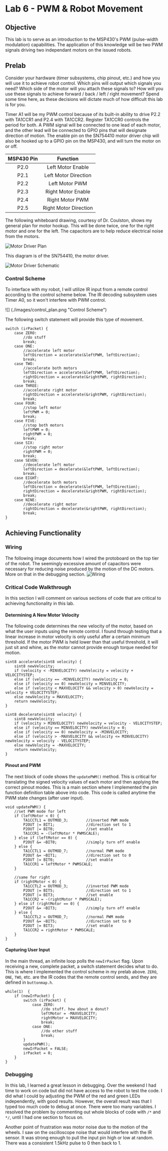 Lab 6 - PWM & Robot Movement
===

Objective
---
This lab is to serve as an introduction to the MSP430's PWM (pulse-width modulation) capabilities. The application of this knowledge will be two PWM signals driving two independant motors on the issued robots.

Prelab
---
Consider your hardware (timer subsystems, chip pinout, etc.) and how you will use it to achieve robot control. Which pins will output which signals you need? Which side of the motor will you attach these signals to? How will you use these signals to achieve forward / back / left / right movement? Spend some time here, as these decisions will dictate much of how difficult this lab is for you.

Timer A1 will be my PWM control because of its built-in ability to drive P2.2 with TA1CCR1 and P2.4 with TA1CCR2. Register TA1CCR0 controls the period for both. A PWM signal will be connected to one lead of each motor, and the other lead will be connected to GPIO pins that will designate direction of motion. The enable pin on the SN754410 motor driver chip will also be hooked up to a GPIO pin on the MSP430, and will turn the motor on or off.

| MSP430 Pin |        Function       |
|:----------:|:---------------------:|
|    P2.0    |   Left Motor Enable   |
|    P2.1    |  Left Motor Direction |
|    P2.2    |     Left Motor PWM    |
|    P2.3    |   Right Motor Enable  |
|    P2.4    |    Right Motor PWM    |
|    P2.5    | Right Motor Direction |

The following whiteboard drawing, courtesy of Dr. Coulston, shows my general plan for motor hookup. This will be done twice, one for the right motor and one for the left. The capacitors are to help reduce electrical noise from the motors.

![](./images/motor_driver_plan.png "Motor Driver Plan")

This diagram is of the SN754410, the motor driver.

![](./images/motor_driver_pin_diagram.png "Motor Driver Schematic")

### Control Scheme

To interface with my robot, I will utilize IR input from a remote control according to the control scheme below. The IR decoding subsystem uses Timer A0, so it won't interfere with PWM control.

![] (./images/control_plan.png "Control Scheme")

The following switch statement will provide this type of movement.
```
switch (irPacket) {
	case ZERO:
		//do stuff
		break;
	case ONE:
		//accelerate left motor
		leftDirection = accelerate(&leftPWM, leftDirection);
		break;
	case TWO:
		//accelerate both motors
		leftDirection = accelerate(&leftPWM, leftDirection);
		rightDirection = accelerate(&rightPWM, rightDirection);
		break;
	case THREE:
		//accelerate right motor
		rightDirection = accelerate(&rightPWM, rightDirection);
		break;
	case FOUR:
		//stop left motor
		leftPWM = 0;
		break;
	case FIVE:
		//stop both motors
		leftPWM = 0;
		rightPWM = 0;
		break;
	case SIX:
		//stop right motor
		rightPWM = 0;
		break;
	case SEVEN:
		//decelerate left motor
		leftDirection = decelerate(&leftPWM, leftDirection);
		break;
	case EIGHT:
		//decelerate both motors
		leftDirection = decelerate(&leftPWM, leftDirection);
		rightDirection = decelerate(&rightPWM, rightDirection);
		break;
	case NINE:
		//decelerate right motor
		rightDirection = decelerate(&rightPWM, rightDirection);
		break;
}
```

Achieving Functionality
---
### Wiring
The following image documents how I wired the protoboard on the top tier of the robot. The seemingly excessive amount of capacitors were necessary for reducing noise produced by the motion of the DC motors. More on that in the debugging section.
![](./images/wiring3.jpg "Wiring")

### Critical Code Walkthrough
In this section I will comment on various sections of code that are critical to achieving functionality in this lab.

#### Determining A New Motor Velocity
The following code determines the new velocity of the motor, based on what the user inputs using the remote control. I found through testing that a linear increase in motor velocity is only useful after a certain minimum threshold. If the motor PWM is held lower than that useful threshold, it will just sit and whine, as the motor cannot provide enough torque needed for motion.

```
sint8 accelerate(sint8 velocity) {
	sint8 newVelocity;
	if (velocity < -MINVELOCITY) newVelocity = velocity + VELOCITYSTEP;
	else if (velocity == -MINVELOCITY) newVelocity = 0;
	else if (velocity == 0) newVelocity = MINVELOCITY;
	else if (velocity < MAXVELOCITY && velocity > 0) newVelocity = velocity + VELOCITYSTEP;
	else newVelocity = MAXVELOCITY;
	return newVelocity;
}

sint8 decelerate(sint8 velocity) {
	sint8 newVelocity;
	if (velocity > MINVELOCITY) newVelocity = velocity - VELOCITYSTEP;
	else if (velocity == MINVELOCITY) newVelocity = 0;
	else if (velocity == 0) newVelocity = -MINVELOCITY;
	else if (velocity > -MAXVELOCITY && velocity <= MINVELOCITY) newVelocity = velocity - VELOCITYSTEP;
	else newVelocity = -MAXVELOCITY;
	return newVelocity;
}
```
#### Pinout and PWM
The next block of code shows the `updatePWM()` method. This is critical for translating the signed velocity values of each motor and then applying the correct pinout modes. This is a main section where I implemented the pin function definition table above into code. This code is called anytime the PWM state changes (after user input).

```
void updatePWM() {
	//set PWM mode for left
	if (leftMotor < 0) {
		TA1CCTL1 = OUTMOD_3;		//inverted PWM mode
		P2OUT |= BIT1;				//direction set to 1
		P2OUT |= BIT0;				//set enable
		TA1CCR1 = -(leftMotor * PWMSCALE);
	} else if (leftMotor == 0) {
		P2OUT &= ~BIT0;				//simply turn off enable
	} else {
		TA1CCTL1 = OUTMOD_7;		//normal PWM mode
		P2OUT &= ~BIT1;				//direction set to 0
		P2OUT |= BIT0;				//set enable
		TA1CCR1 = leftMotor * PWMSCALE;
	}

	//same for right
	if (rightMotor < 0) {
		TA1CCTL2 = OUTMOD_3;		//inverted PWM mode
		P2OUT |= BIT5;				//direction set to 1
		P2OUT |= BIT3;				//set enable
		TA1CCR2 = -(rightMotor * PWMSCALE);
	} else if (rightMotor == 0) {
		P2OUT &= ~BIT3;				//simply turn off enable
	} else {
		TA1CCTL2 = OUTMOD_7;		//normal PWM mode
		P2OUT &= ~BIT5;				//direction set to 0
		P2OUT |= BIT3;				//set enable
		TA1CCR2 = rightMotor * PWMSCALE;
	}
}
```
#### Capturing User Input
In the main thread, an infinite loop polls the `newIrPacket` flag. Upon receiving a new, complete packet, a switch statement decides what to do. This is where I implemented the control scheme in my prelab above. `ZERO`, `ONE`, `TWO`, etc. are the IR codes that the remote control sends, and they are defined in `buttonmap.h`.
```
while(1)  {
	if (newIrPacket) {
		switch (irPacket) {
			case ZERO:
				//do stuff. how about a donut?
				leftMotor = -MAXVELOCITY;
				rightMotor = MAXVELOCITY;
				break;
			case ONE:
				//do other stuff
				break;
		}
		updatePWM();
		newIrPacket = FALSE;
		irPacket = 0;
	}
}
```

### Debugging
In this lab, I learned a great lesson in debugging. Over the weekend I had time to work on code but did not have access to the robot to test the code. I did what I could by adjusting the PWM of the red and green LEDs independently, with good results. However, the overall result was that I typed too much code to debug at once. There were too many variables. I resolved the problem by commenting out whole blocks of code with `/*` and `*/`, until I had one section to focus on.

Another point of frustration was motor noise due to the motion of the wheels. I saw on the oscilloscope noise that would interfere with the IR sensor. It was strong enough to pull the input pin high or low at random. There was a consistent 1.5kHz pulse to 0 then back to 1.
